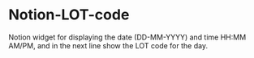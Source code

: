# Notion-LOT-code
Notion widget for displaying the date (DD-MM-YYYY) and time HH:MM AM/PM, and in the next line show the LOT code for the day.
